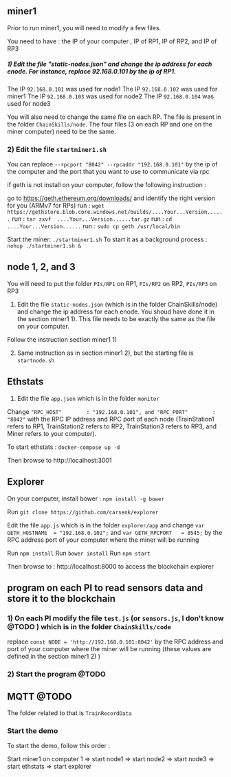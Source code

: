 
## miner1

Prior to run miner1, you will need to modify a few files.

You need to have : the IP of your computer , IP of RP1, IP of RP2, and IP of RP3

##### 1) Edit the file "static-nodes.json" and change the ip address for each enode. For instance, replace 92.168.0.101 by the ip of RP1.

The IP `92.168.0.101` was used for node1
The IP `92.168.0.102` was used for miner1
The IP `92.168.0.103` was used for node2
The IP `92.168.0.104` was used for node3

You will also need to change the same file on each RP. The file is present in the folder `ChainSkills/node`. The four files (3 on each RP and one on the miner computer) need to be the same.

### 2) Edit the file `startminer1.sh`

You can replace `--rpcport "8042" --rpcaddr "192.168.0.101"` by the ip of the computer and the port that you want to use to communicate via rpc

if geth is not install on your computer, follow the following instruction :

go to https://geth.ethereum.org/downloads/ and identify the right version for you (ARMv7 for RPs)
run : `wget https://gethstore.blob.core.windows.net/builds/....Your...Version......`
run : `tar zxvf  ....Your...Version......tar.gz`
run : `cd ....Your...Version......`
run : `sudo cp geth /usr/local/bin`

Start the miner: `./startminer1.sh`
To start it as a background process : `nohup ./startminer1.sh &`


## node 1, 2, and 3

You will need to put the folder `PIs/RP1` on RP1, `PIs/RP2` on RP2, `PIs/RP3` on RP3

1) Edit the file `static-nodes.json` (which is in the folder ChainSkills/node) and change the ip address for each enode. You shoud have done it in the section miner1 1). This file needs to be exactly the same as the file on your computer.

Follow the instruction section miner1 1)

2) Same instruction as in section miner1 2), but the starting file is `startnode.sh`

## Ethstats

1) Edit the file `app.json` which is in the folder `monitor`

Change   `"RPC_HOST"        : "192.168.0.101", and "RPC_PORT"        : "8042"` with the RPC IP address and RPC port of each node (TrainStation1 refers to RP1, TrainStation2 refers to RP2, TrainStation3 refers to RP3, and Miner refers to your computer).

To start ethstats : `docker-compose up -d`

Then browse to http://localhost:3001

## Explorer

On your computer, install bower : `npm install -g bower`

Run `git clone https://github.com/carsenk/explorer`

Edit the file `app.js` which is in the folder `explorer/app` and change `var GETH_HOSTNAME	= "192.168.0.102";` and `var GETH_RPCPORT  	= 8545;` by the RPC address port of your computer where the miner will be running

Run `npm install`
Run `bower install`
Run `npm start`

Then browse to : http://localhost:8000 to access the blockchain explorer


## program on each PI to read sensors data and store it to the blockchain

### 1) On each PI modify the file `test.js` (or `sensors.js`, I don't know @TODO ) which is in the folder `ChainSkills/code`

replace `const NODE = 'http://192.168.0.101:8042'` by the RPC address and port of your computer where the miner will be running (these values are defined in the section miner1 2) )

### 2) Start the program @TODO

## MQTT @TODO

The folder related to that is `TrainRecordData`

### Start the demo

To start the demo, follow this order :

Start miner1 on computer 1 => start node1 => start node2 => start node3 => start ethstats => start explorer